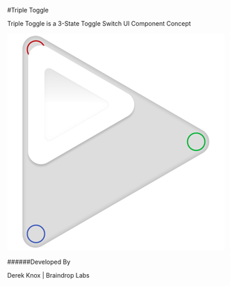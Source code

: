 #Triple Toggle

Triple Toggle is a 3-State Toggle Switch UI Component Concept

![Image](_assets/images/triple-toggle-example.png)

######Developed By

Derek Knox | Braindrop Labs

